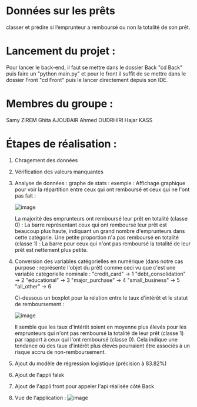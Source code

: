# Données sur les prêts
classer et prédire si l’emprunteur a remboursé ou non la totalité de son prêt.

# Lancement du projet : 
Pour lancer le back-end, il faut se mettre dans le dossier Back "cd Back" puis faire un "python main.py" et pour le front il suffit de se mettre dans le dossier Front "cd Front" puis le lancer directement depuis son IDE.

# Membres du groupe :
Samy ZIREM 
Ghita AJOUBAIR
Ahmed OUDRHIRI
Hajar KASS

# Étapes de réalisation :
1) Chragement des données
2) Vérification des valeurs manquantes
3) Analyse de données :
  graphe de stats : exemple : Affichage graphique pour voir la répartition entre ceux qui ont remboursé et ceux qui ne l'ont pas fait :

    ![image](https://github.com/user-attachments/assets/380dddc2-f5cb-40d5-97cd-bed550991979)

   La majorité des emprunteurs ont remboursé leur prêt en totalité (classe 0) : La barre représentant ceux qui ont remboursé leur prêt est beaucoup plus haute, indiquant un grand nombre d'emprunteurs dans cette 
   catégorie.
   Une petite proportion n'a pas remboursé en totalité (classe 1) : La barre pour ceux qui n'ont pas remboursé la totalité de leur prêt est nettement plus petite.
4) Conversion des variables catégorielles en numérique (dans notre cas purpose : représente l'objet du prêt) comme ceci vu que c'est une variable catégorielle nominale :
    "credit_card" → 1
    "debt_consolidation" → 2
    "educational" → 3
    "major_purchase" → 4
    "small_business" → 5
    "all_other" → 6

    Ci-dessous un boxplot pour la relation entre le taux d'intérêt et le statut de remboursement : 

    ![image](https://github.com/user-attachments/assets/e861df6f-b167-4eac-9973-ca16bd310216)

    Il semble que les taux d'intérêt soient en moyenne plus élevés pour les emprunteurs qui n'ont pas remboursé la totalité de leur prêt (classe 1) par rapport à ceux qui l'ont remboursé (classe 0).
    Cela indique une tendance où des taux d'intérêt plus élevés pourraient être associés à un risque accru de non-remboursement.


6) Ajout du modèle de régression logistique (précision à 83.82%)
7) Ajout de l'appli falsk
8) Ajout de l'appli front pour appeler l'api réalisée côté Back
9) Vue de l'application :
![image](https://github.com/user-attachments/assets/b1906abb-cecd-45d3-9001-de0381b7fb2f)

